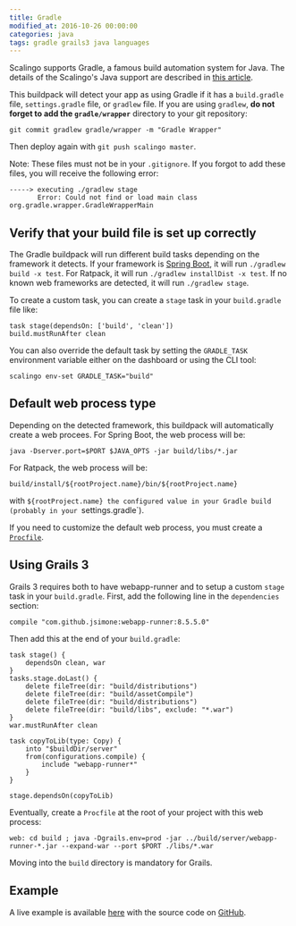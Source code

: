 ```yaml
---
title: Gradle
modified_at: 2016-10-26 00:00:00
categories: java
tags: gradle grails3 java languages
---
```


Scalingo supports Gradle, a famous build automation system for Java. The details of the Scalingo's Java support are described in [this article](http://doc.scalingo.com/languages/java/).

This buildpack will detect your app as using Gradle if it has a `build.gradle` file, `settings.gradle` file, or `gradlew` file. If you are using `gradlew`, **do not forget to add the `gradle/wrapper`** directory to your git repository:

```
git commit gradlew gradle/wrapper -m "Gradle Wrapper"
```

Then deploy again with `git push scalingo master`. 

Note: These files must not be in your `.gitignore`. If you forgot to add these files, you will receive the following error:

```
-----> executing ./gradlew stage
       Error: Could not find or load main class org.gradle.wrapper.GradleWrapperMain
```

## Verify that your build file is set up correctly

The Gradle buildpack will run different build tasks depending on the framework it detects. If your framework is [Spring Boot](http://doc.scalingo.com/languages/java/spring-boot.html), it will run `./gradlew build -x test`. For Ratpack, it will run `./gradlew installDist -x test`. If no known web frameworks are detected, it will run `./gradlew stage`.

To create a custom task, you can create a `stage` task in your `build.gradle` file like:

```
task stage(dependsOn: ['build', 'clean'])
build.mustRunAfter clean
```

You can also override the default task by setting the `GRADLE_TASK` environment variable either on the dashboard or using the CLI tool:

```
scalingo env-set GRADLE_TASK="build"
```

## Default web process type

Depending on the detected framework, this buildpack will automatically create a web procees. For Spring Boot, the web process will be:

```
java -Dserver.port=$PORT $JAVA_OPTS -jar build/libs/*.jar
```

For Ratpack, the web process will be:

```
build/install/${rootProject.name}/bin/${rootProject.name}
```

with `${rootProject.name} the configured value in your Gradle build (probably in your `settings.gradle`).

If you need to customize the default web process, you must create a [`Procfile`](http://doc.scalingo.com/internals/procfile.html).

## Using Grails 3

Grails 3 requires both to have webapp-runner and to setup a custom `stage` task in your `build.gradle`. First, add the following line in the `dependencies` section:

```
compile "com.github.jsimone:webapp-runner:8.5.5.0"
```

Then add this at the end of your `build.gradle`:

```
task stage() {
    dependsOn clean, war
}
tasks.stage.doLast() {
    delete fileTree(dir: "build/distributions")
    delete fileTree(dir: "build/assetCompile")
    delete fileTree(dir: "build/distributions")
    delete fileTree(dir: "build/libs", exclude: "*.war")
}
war.mustRunAfter clean

task copyToLib(type: Copy) {
    into "$buildDir/server"
    from(configurations.compile) {
        include "webapp-runner*"
    }
}

stage.dependsOn(copyToLib)
```

Eventually, create a `Procfile` at the root of your project with this web process:

```
web: cd build ; java -Dgrails.env=prod -jar ../build/server/webapp-runner-*.jar --expand-war --port $PORT ./libs/*.war
```

Moving into the `build` directory is mandatory for Grails.


## Example

A live example is available [here](https://sample-java-grails3.scalingo.io) with the source code on [GitHub](https://github.com/Scalingo/sample-java-grails3).
